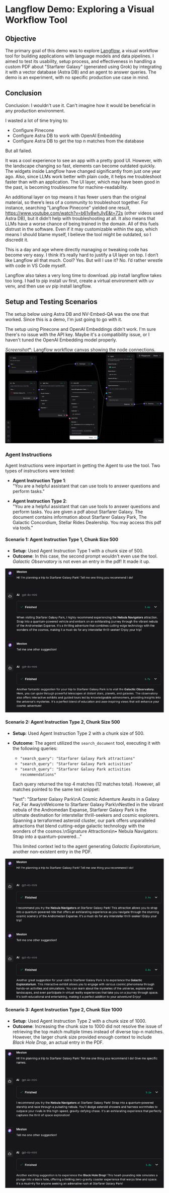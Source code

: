 # Langflow Demo: Exploring a Visual Workflow Tool

## Objective

The primary goal of this demo was to explore [Langflow](https://docs.langflow.org/), a visual workflow tool for building applications with language models and data pipelines. I aimed to test its usability, setup process, and effectiveness in handling a custom PDF about "Starfarer Galaxy" (generated using Grok) by integrating it with a vector database (Astra DB) and an agent to answer queries. The demo is an experiment, with no specific production use case in mind.

## Conclusion

Conclusion: I wouldn't use it. Can't imagine how it would be beneficial in any production environment.

I wasted a lot of time trying to:
- Configure Pinecone
- Configure Astra DB to work with OpenAI Embedding
- Configure Astra DB to get the top n matches from the database

But all failed. 

It was a cool experience to see an app with a pretty good UI. However, with the landscape changing so fast, elements can become outdated quickly. The widgets inside Langflow have changed significantly from just one year ago. Also, since LLMs work better with plain code, it helps me troubleshoot faster than with an application. The UI layer, which may have been good in the past, is becoming troublesome for machine-readability.

An additional layer on top means it has fewer users than the original material, so there’s less of a community to troubleshoot together. For instance, searching "Langflow Pinecone" yielded one result, https://www.youtube.com/watch?v=b61v8whJIyE&t=72s (other videos used Astra DB), but it didn’t help with troubleshooting at all. It also means that LLMs have a worse chance of being trained in the domain. All of this fuels distrust in the software. Even if it may customizable within the app, which means I should blame myself, I believe the tool might be outdated, so I discredit it.

This is a day and age where directly managing or tweaking code has become very easy. I think it’s really hard to justify a UI layer on top. I don’t like Langflow all that much. Cool? Yes. But will I use it? No. I’d rather wrestle with code in VS Code myself.

Langflow also takes a very long time to download. pip install langflow takes too long. I had to pip install uv first, create a virtual environment with uv venv, and then use uv pip install langflow.

## Setup and Testing Scenarios

The setup below using Astra DB and NV-Embed-QA was the one that worked. Since this is a demo, I'm just going to go with it.

The setup using Pinecone and OpenAI Embeddings didn't work. I'm sure there's no issue with the API key. Maybe it's a compatibility issue, or I haven't tuned the OpenAI Embedding model properly.

*Screenshot**: Langflow workflow canvas showing the node connections.
![Workflow Canvas](screenshots/setup-astradb.png)

### Agent Instructions

Agent Instructions were important in getting the Agent to use the tool. Two types of instructions were tested:

- **Agent Instruction Type 1**:  
  "You are a helpful assistant that can use tools to answer questions and perform tasks."

- **Agent Instruction Type 2**:  
  "You are a helpful assistant that can use tools to answer questions and perform tasks.
  You are given a pdf about Starfarer Galaxy. The document contains information about Starfarer Galaxy Park, The Galactic Concordium, Stellar Rides Dealership.
  You may access this pdf via tools."

#### Scenario 1: Agent Instruction Type 1, Chunk Size 500
- **Setup**: Used Agent Instruction Type 1 with a chunk size of 500.
- **Outcome**: In this case, the second prompt wouldn't even use the tool. *Galactic Observatory* is not even an entry in the pdf! It made it up.

![Scenario 1 Canvas](screenshots/scenario1.png)

#### Scenario 2: Agent Instruction Type 2, Chunk Size 500
- **Setup**: Used Agent Instruction Type 2 with a chunk size of 500.
- **Outcome**: The agent utilized the `search_document` tool, executing it with the following queries: 
  - `"search_query": "Starfarer Galaxy Park attractions"`
  - `"search_query": "Starfarer Galaxy Park activities"`
  - `"search_query": "Starfarer Galaxy Park activities recommendations"`

  Each query returned the top 4 matches (12 matches total). However, all matches pointed to the same text snippet:

  "text": "Starfarer Galaxy Park\nA Cosmic Adventure Awaits in a Galaxy Far, Far Away\nWelcome to Starfarer Galaxy Park\nNestled in the vibrant nebula of the Andromedan Expanse, Starfarer Galaxy Park is the ultimate destination for interstellar thrill-seekers and cosmic explorers. Spanning a terraformed asteroid cluster, our park offers unparalleled attractions that blend cutting-edge galactic technology with the wonders of the cosmos.\nSignature Attractions\n• Nebula Navigators: Strap into a quantum-powered..."

  This limited context led to the agent generating *Galactic Exploratorium*, another non-existent entry in the PDF.

![Scenario 2 Canvas](screenshots/scenario2.png)

#### Scenario 3: Agent Instruction Type 2, Chunk Size 1000
- **Setup**: Used Agent Instruction Type 2 with a chunk size of 1000.
- **Outcome**: Increasing the chunk size to 1000 did not resolve the issue of retrieving the top match multiple times instead of diverse top-n matches. However, the larger chunk size provided enough context to include *Black Hole Drop*, an actual entry in the PDF.

![Scenario 3 Canvas](screenshots/scenario3.png)